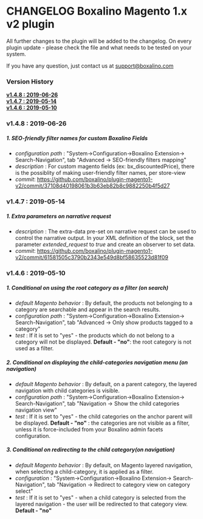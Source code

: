 # CHANGELOG Boxalino Magento 1.x v2 plugin 

All further changes to the plugin will be added to the changelog.
On every plugin update - please check the file and what needs to be tested on your system.

If you have any question, just contact us at support@boxalino.com

### Version History
**[v1.4.8 : 2019-06-26](#v1.4.8)**<br>
**[v1.4.7 : 2019-05-14](#v1.4.7)**<br>
**[v1.4.6 : 2019-05-10](#v1.4.6)**<br>

<a name="v1.4.8"></a>
### v1.4.8 : 2019-06-26
##### 1. SEO-friendly filter names for custom Boxalino Fields
* *configuration path* : "System->Configuration->Boxalino Extension-> Search-Navigation", tab "Advanced -> SEO-friendly filters mapping"
* _description_ : For custom magento fields (ex: bx_discountedPrice), there is the possiblity of making user-friendly filter names, per store-view
* _commit_: https://github.com/boxalino/plugin-magento1-v2/commit/37108d40198061b3b63eb82b8c9882250b4f5d27

<a name="v1.4.7"></a>
### v1.4.7 : 2019-05-14
##### 1. Extra parameters on narrative request
* _description_ : The extra-data pre-set on narrative request can be used to control the narrative output.
In your XML definition of the block, set the parameter _extended_request_ to _true_ and create an observer to set data.
* _commit_: https://github.com/boxalino/plugin-magento1-v2/commit/61581505c3790b2343e549d8bf58635523d81f09

<a name="v1.4.6"></a>
### v1.4.6 : 2019-05-10
##### 1. Conditional on using the root category as a filter (on search)
* *default Magento behavior* : By default, the products not belonging to a category are searchable and appear in the search results.
* *configuration path* : "System->Configuration->Boxalino Extension-> Search-Navigation", tab "Advanced -> Only show products tagged to a category"
* _test_ : If it is set to "yes" - the products which do not belong to a category will not be displayed.
**Default - "no"**: the root category is not used as a filter.

##### 2. Conditional on displaying the child-categories navigation menu (on navigation)
* *default Magento behavior* : By default, on a parent category, the layered navigation with child categories is visible.
* *configuration path* : "System->Configuration->Boxalino Extension-> Search-Navigation", tab "Navigation -> Show the child categories navigation view"
* *test* : 
If it is set to "yes" - the child categories on the anchor parent will be displayed.
**Default -  "no"** : the categories are not visible as a filter, unless it is force-included from your Boxalino admin facets configuration.

##### 3. Conditional on redirecting to the child category(on navigation)
* *default Magento behavior* : By default, on Magento layered navigation, when selecting a child-category, it is applied as a filter.
* *configuration* : "System->Configuration->Boxalino Extension-> Search-Navigation", tab "Navigation -> Redirect to category view on category select"
* *test* : If it is set to "yes" - when a child category is selected from the layered navigation - the user will be redirected to that category view.
**Default - "no"**